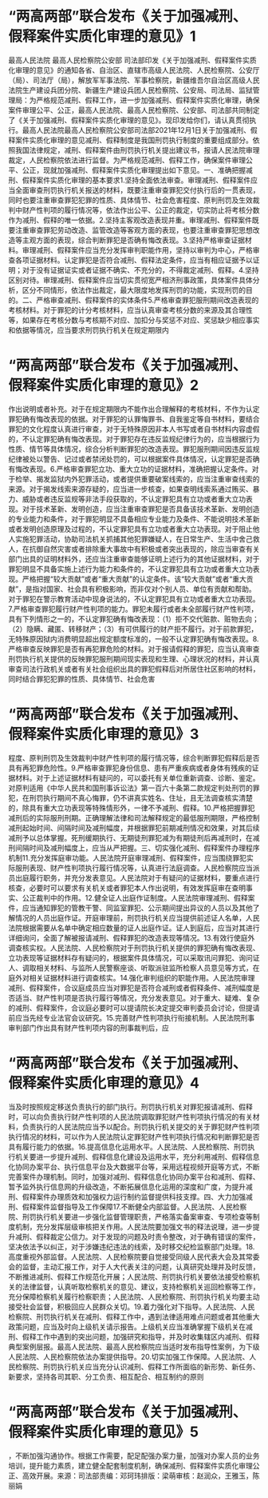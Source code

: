 # “两高两部”联合发布《关于加强减刑、假释案件实质化审理的意见》1

最高人民法院 最高人民检察院公安部 司法部印发《关于加强减刑、假释案件实质化审理的意见》的通知各省、自治区、直辖市高级人民法院、人民检察院、公安厅（局）、司法厅（局），解放军军事法院、军事检察院，新疆维吾尔自治区高级人民法院生产建设兵团分院、新疆生产建设兵团人民检察院、公安局、司法局、监狱管理局：为严格规范减刑、假释工作，进一步加强减刑、假释案件实质化审理，确保案件审理公平、公正，最高人民法院、最高人民检察院、公安部、司法部共同制定了《关于加强减刑、假释案件实质化审理的意见》。现印发给你们，请认真贯彻执行。最高人民法院最高人民检察院公安部司法部2021年12月1日关于加强减刑、假释案件实质化审理的意见减刑、假释制度是我国刑罚执行制度的重要组成部分。依照我国法律规定，减刑、假释案件由刑罚执行机关提出建议书，报请人民法院审理裁定，人民检察院依法进行监督。为严格规范减刑、假释工作，确保案件审理公平、公正，现就加强减刑、假释案件实质化审理提出如下意见。一、准确把握减刑、假释案件实质化审理的基本要求1.坚持全面依法审查。审理减刑、假释案件应当全面审查刑罚执行机关报送的材料，既要注重审查罪犯交付执行后的一贯表现，同时也要注重审查罪犯犯罪的性质、具体情节、社会危害程度、原判刑罚及生效裁判中财产性判项的履行情况等，依法作出公平、公正的裁定，切实防止将考核分数作为减刑、假释的唯一依据。2.坚持主客观改造表现并重。审理减刑、假释案件既要注重审查罪犯劳动改造、监管改造等客观方面的表现，也要注重审查罪犯思想改造等主观方面的表现，综合判断罪犯是否确有悔改表现。3.坚持严格审查证据材料。审理减刑、假释案件应当充分发挥审判职能作用，坚持以审判为中心，严格审查各项证据材料。认定罪犯是否符合减刑、假释法定条件，应当有相应证据予以证明；对于没有证据证实或者证据不确实、不充分的，不得裁定减刑、假释。4.坚持区别对待。审理减刑、假释案件应当切实贯彻宽严相济刑事政策，具体案件具体分析，区分不同情形，依法作出裁定，最大限度地发挥刑罚的功能，实现刑罚的目的。二、严格审查减刑、假释案件的实体条件5.严格审查罪犯服刑期间改造表现的考核材料。对于罪犯的计分考核材料，应当认真审查考核分数的来源及其合理性等，如果存在考核分数与考核期不对应、加扣分与奖惩不对应、奖惩缺少相应事实和依据等情况，应当要求刑罚执行机关在规定期限内

# “两高两部”联合发布《关于加强减刑、假释案件实质化审理的意见》2

作出说明或者补充。对于在规定期限内不能作出合理解释的考核材料，不作为认定罪犯确有悔改表现的依据。对于罪犯的认罪悔罪书、自我鉴定等自书材料，要结合罪犯的文化程度认真进行审查，对于无特殊原因非本人书写或者自书材料内容虚假的，不认定罪犯确有悔改表现。对于罪犯存在违反监规纪律行为的，应当根据行为性质、情节等具体情况，综合分析判断罪犯的改造表现。罪犯服刑期间因违反监规纪律被处以警告、记过或者禁闭处罚的，可以根据案件具体情况，认定罪犯是否确有悔改表现。6.严格审查罪犯立功、重大立功的证据材料，准确把握认定条件。对于检举、揭发监狱内外犯罪活动，或者提供重要破案线索的，应当注重审查线索的来源。对于揭发线索来源存疑的，应当进一步核查，如果查明线索系通过贿买、暴力、威胁或者违反监规等非法手段获取的，不认定罪犯具有立功或者重大立功表现。对于技术革新、发明创造，应当注重审查罪犯是否具备该技术革新、发明创造的专业能力和条件，对于罪犯明显不具备相应专业能力及条件、不能说明技术革新或者发明创造原理及过程的，不认定罪犯具有立功或者重大立功表现。对于阻止他人实施犯罪活动，协助司法机关抓捕其他犯罪嫌疑人，在日常生产、生活中舍己救人，在抗御自然灾害或者排除重大事故中有积极或者突出表现的，除应当审查有关部门出具的证明材料外，还应当注重审查能够证明上述行为的其他证据材料，对于罪犯明显不具备实施上述行为能力和条件的，不认定罪犯具有立功或者重大立功表现。严格把握“较大贡献”或者“重大贡献”的认定条件。该“较大贡献”或者“重大贡献”，是指对国家、社会具有积极影响，而非仅对个别人员、单位有贡献和帮助。对于罪犯在警示教育活动中现身说法的，不认定罪犯具有立功或者重大立功表现。7.严格审查罪犯履行财产性判项的能力。罪犯未履行或者未全部履行财产性判项，具有下列情形之一的，不认定罪犯确有悔改表现：（1）拒不交代赃款、赃物去向；（2）隐瞒、藏匿、转移财产；（3）有可供履行的财产拒不履行。对于前款罪犯，无特殊原因狱内消费明显超出规定额度标准的，一般不认定罪犯确有悔改表现。8.严格审查反映罪犯是否有再犯罪危险的材料。对于报请假释的罪犯，应当认真审查刑罚执行机关提供的反映罪犯服刑期间现实表现和生理、心理状况的材料，并认真审查司法行政机关或者有关社会组织出具的罪犯假释后对所居住社区影响的材料，同时结合罪犯犯罪的性质、具体情节、社会危害

# “两高两部”联合发布《关于加强减刑、假释案件实质化审理的意见》3

程度、原判刑罚及生效裁判中财产性判项的履行情况等，综合判断罪犯假释后是否具有再犯罪危险性。9.严格审查罪犯身份信息、患有严重疾病或者身体有残疾的证据材料。对于上述证据材料有疑问的，可以委托有关单位重新调查、诊断、鉴定。对原判适用《中华人民共和国刑事诉讼法》第一百六十条第二款规定判处刑罚的罪犯，在刑罚执行期间不真心悔罪，仍不讲真实姓名、住址，且无法调查核实清楚的，除具有重大立功表现等特殊情形外，一律不予减刑、假释。10.严格把握罪犯减刑后的实际服刑刑期。正确理解法律和司法解释规定的最低服刑期限，严格控制减刑起始时间、间隔时间及减刑幅度，并根据罪犯前期减刑情况和效果，对其后续减刑予以总体掌握。死刑缓期执行、无期徒刑罪犯减为有期徒刑后再减刑时，在减刑间隔时间及减刑幅度上，应当从严把握。三、切实强化减刑、假释案件办理程序机制11.充分发挥庭审功能。人民法院开庭审理减刑、假释案件，应当围绕罪犯实际服刑表现、财产性判项执行履行情况等，认真进行法庭调查。人民检察院应当派员出庭履行职务，并充分发表意见。人民法院对于有疑问的证据材料，要重点进行核查，必要时可以要求有关机关或者罪犯本人作出说明，有效发挥庭审在查明事实、公正裁判中的作用。12.健全证人出庭作证制度。人民法院审理减刑、假释案件，应当通知罪犯的管教干警、同监室罪犯、公示期间提出异议的人员以及其他了解情况的人员出庭作证。开庭审理前，刑罚执行机关应当提供前述证人名单，人民法院根据需要从名单中确定相应数量的证人出庭作证。证人到庭后，应当对其进行详细询问，全面了解被报请减刑、假释罪犯的改造表现等情况。13.有效行使庭外调查核实权。人民法院、人民检察院对于刑罚执行机关提供的罪犯确有悔改表现、立功表现等证据材料存有疑问的，根据案件具体情况，可以采取讯问罪犯、询问证人、调取相关材料、与监所人民警察座谈、听取派驻监所检察人员意见等方式，在庭外对相关证据材料进行调查核实。14.强化审判组织的职能作用。人民法院审理减刑、假释案件，合议庭成员应当对罪犯是否符合减刑或者假释条件、减刑幅度是否适当、财产性判项是否执行履行等情况，充分发表意见。对于重大、疑难、复杂的减刑、假释案件，合议庭必要时可以提请院长决定提交审判委员会讨论，但提请前应当先经专业法官会议研究。15.完善财产性判项执行衔接机制。人民法院刑事审判部门作出具有财产性判项内容的刑事裁判后，应

# “两高两部”联合发布《关于加强减刑、假释案件实质化审理的意见》4

当及时按照规定移送负责执行的部门执行。刑罚执行机关对罪犯报请减刑、假释时，可以向负责执行财产性判项的人民法院调取罪犯财产性判项执行情况的有关材料，负责执行的人民法院应当予以配合。刑罚执行机关提交的关于罪犯财产性判项执行情况的材料，可以作为人民法院认定罪犯财产性判项执行情况和判断罪犯是否具有履行能力的依据。16.提高信息化运用水平。人民法院、人民检察院、刑罚执行机关要进一步提升减刑、假释信息化建设及运用水平，充分利用减刑、假释信息化协同办案平台、执行信息平台及大数据平台等，采用远程视频开庭等方式，不断完善案件办理机制。同时，加强对减刑、假释信息化协同办案平台和减刑、假释、暂予监外执行信息网的升级改造，不断拓展信息化运用的深度和广度，为提升减刑、假释案件办理质效和加强权力运行制约监督提供科技支撑。四、大力加强减刑、假释案件监督指导及工作保障17.不断健全内部监督。人民法院、人民检察院、刑罚执行机关要进一步强化监督管理职责，严格落实备案审查、专项检查等制度机制，充分发挥层级审核把关作用。人民法院要加强文书的释法说理，进一步提升减刑、假释裁定公信力。对于发现的问题及时责令整改，对于确有错误的案件，坚决依法予以纠正，对于涉嫌违纪违法的线索，及时移交纪检监察部门处理。18.高度重视外部监督。人民法院、人民检察院要自觉接受同级人民代表大会及其常委会的监督，主动汇报工作，对于人大代表关注的问题，认真研究处理并及时反馈，不断推进减刑、假释工作规范化开展；人民法院、刑罚执行机关要依法接受检察机关的法律监督，认真听取检察机关的意见、建议，支持检察机关巡回检察等工作，充分保障检察机关履行检察职责；人民法院、人民检察院、刑罚执行机关均要主动接受社会监督，积极回应人民群众关切。19.着力强化对下指导。人民法院、人民检察院、刑罚执行机关在减刑、假释工作中，遇到法律适用难点问题或者其他重大政策问题，应当及时向上级机关请示报告。上级机关应当准确掌握下级机关在减刑、假释工作中遇到的突出问题，加强研究和指导，并及时收集辖区内减刑、假释典型案例层报。最高人民法院、最高人民检察院应当适时发布指导性案例，为下级人民法院、人民检察院依法办案提供指导。20.切实加强工作保障。人民法院、人民检察院、刑罚执行机关应当充分认识减刑、假释工作所面临的新形势、新任务、新要求，坚持各司其职、分工负责、相互配合、相互制约的原则

# “两高两部”联合发布《关于加强减刑、假释案件实质化审理的意见》5

，不断加强沟通协作。根据工作需要，配足配强办案力量，加强对办案人员的业务培训，提升能力素质，建立健全配套制度机制，确保减刑、假释案件实质化审理公正、高效开展。来源：司法部责编：邓珂玮排版：梁萌审核：赵润众，王雅玉，陈丽娟

